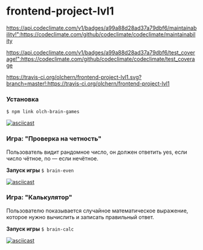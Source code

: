 # frontend-project-lvl1
https://api.codeclimate.com/v1/badges/a99a88d28ad37a79dbf6/maintainability!":https://codeclimate.com/github/codeclimate/codeclimate/maintainability

https://api.codeclimate.com/v1/badges/a99a88d28ad37a79dbf6/test_coverage!":https://codeclimate.com/github/codeclimate/codeclimate/test_coverage

https://travis-ci.org/olchern/frontend-project-lvl1.svg?branch=master!:https://travis-ci.org/olchern/frontend-project-lvl1

### **Установка**

```$ npm link olch-brain-games```

[![asciicast](https://asciinema.org/a/HYnmVf8ZwMWwA9GTMqrJMBmNS.svg)](https://asciinema.org/a/HYnmVf8ZwMWwA9GTMqrJMBmNS)

### Игра: "Проверка на четность"

Пользователь видит рандомное число, он должен ответить yes, если число чётное, no — если нечётное.

**Запуск игры**
```$ brain-even```

[![asciicast](https://asciinema.org/a/i0wUdOtxFCaMM6AAq5C15GxR2.svg)](https://asciinema.org/a/i0wUdOtxFCaMM6AAq5C15GxR2)

### Игра: "Калькулятор"

Пользователю показывается случайное математическое выражение, которое нужно вычислить и записать правильный ответ.

**Запуск игры**
```$ brain-calc```

[![asciicast](https://asciinema.org/a/swjqkb0XQdpXtFrKa0SovXQ3g.svg)](https://asciinema.org/a/swjqkb0XQdpXtFrKa0SovXQ3g)
